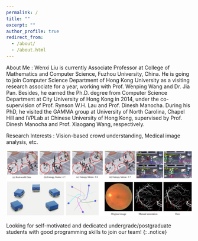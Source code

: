 ```yaml
---
permalink: /
title: ""
excerpt: ""
author_profile: true
redirect_from: 
  - /about/
  - /about.html
---
```



About Me
:   Wenxi Liu is currently Associate Professor at College of Mathematics and Computer Science, Fuzhou University, China. He is going to join Computer Science Department of Hong Kong University as a visiting research associate for a year, working with Prof. Wenping Wang and Dr. Jia Pan. Besides, he earned the Ph.D. degree from Computer Science Department at City University of Hong Kong in 2014, under the co-supervision of Prof. Rynson W.H. Lau and Prof. Dinesh Manocha. During his PhD, he visited the GAMMA group at University of North Carolina, Chapel Hill and IVPLab at Chinese University of Hong Kong, supervised by Prof. Dinesh Manocha and Prof. Xiaogang Wang, respectively.

Research Interests
:   Vision-based crowd understanding, Medical image analysis, etc.

<img src='/images/research_sum.jpg'>

Looking for self-motivated and dedicated undergrade/postgraduate students with good programming skills to join our team! 
{: .notice}

